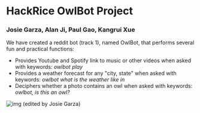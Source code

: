 # **HackRice OwlBot Project**
### Josie Garza, Alan Ji, Paul Gao, Kangrui Xue

We have created a reddit bot (track 1), named OwlBot, that performs several fun and practical functions:
- Provides Youtube and Spotify link to music or other videos when asked with keywords: *owlbot play*
- Provides a weather forecast for any "city, state" when asked with keywords: *owlbot what is the weather like in*
- Deciphers whether a photo contains an owl when asked with keywords: *owlbot, is this an owl?*

![img](https://i.imgur.com/8jKmp0q.jpg)
(edited by Josie Garza)



